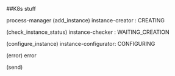 ##K8s stuff

process-manager 
(add_instance)
instance-creator : CREATING 

(check_instance_status)
instance-checker : WAITING_CREATION 

(configure_instance)
instance-configurator: CONFIGURING 

(error)
error

(send)